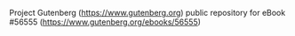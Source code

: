 Project Gutenberg (https://www.gutenberg.org) public repository for
eBook #56555 (https://www.gutenberg.org/ebooks/56555)
